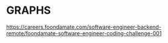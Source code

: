 # GRAPHS
https://careers.foondamate.com/software-engineer-backend-remote/foondamate-software-engineer-coding-challenge-001
